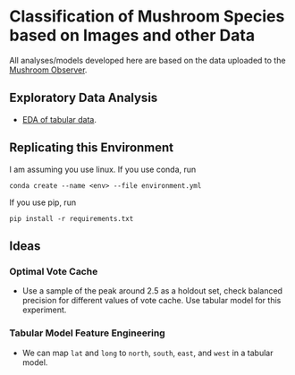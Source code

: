# Classification of Mushroom Species based on Images and other Data

All analyses/models developed here are based on the data uploaded to the [Mushroom Observer](https://mushroomobserver.org/).

## Exploratory Data Analysis
- [EDA of tabular data](https://github.com/celestinoalan/mushroom_observer/blob/main/notebooks/eda_csv-alan-01.ipynb).

## Replicating this Environment
I am assuming you use linux. If you use conda, run
```
conda create --name <env> --file environment.yml

```

If you use pip, run
```
pip install -r requirements.txt
```

## Ideas
### Optimal Vote Cache
- Use a sample of the peak around 2.5 as a holdout set, check balanced precision for different values of vote cache. Use tabular model for this experiment.

### Tabular Model Feature Engineering
- We can map `lat` and `long` to `north`, `south`, `east`, and `west` in a tabular model.